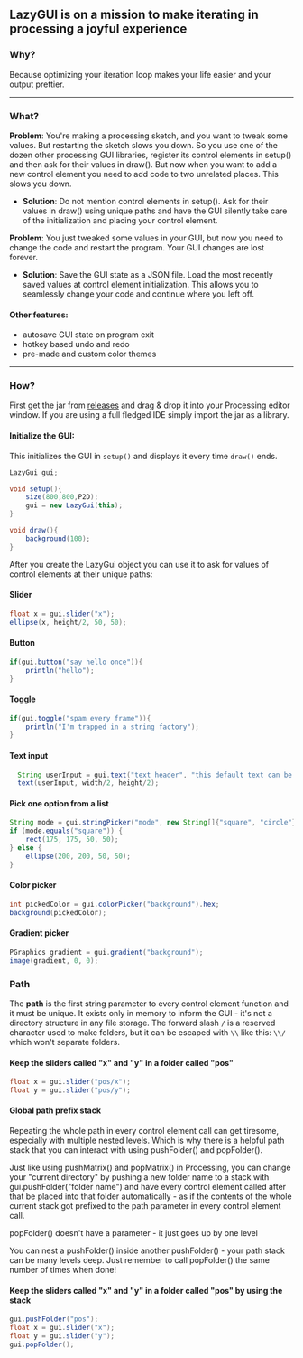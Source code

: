 ## LazyGUI is on a mission to make iterating in processing a joyful experience

### Why?
Because optimizing your iteration loop makes your life easier and your output prettier.

---

### What?

**Problem**: You're making a processing sketch, and you want to tweak some values. But restarting the sketch slows you
down. So you use one of the dozen other processing GUI libraries, register its control elements in setup() and then ask for their values in
draw(). But now when you want to add a new control element you need to add code to two unrelated places. This slows you
down.

- **Solution**: Do not mention control elements in setup(). Ask for their values in draw() using unique paths and have the GUI silently take care of the initialization and placing your control element.

**Problem**: You just tweaked some values in your GUI, but now you need to change the code and restart the program. Your GUI changes are lost forever.

- **Solution**: Save the GUI state as a JSON file. Load the most recently saved values at control element initialization. This allows you to seamlessly change your code and continue where you left off.

#### Other features:
- autosave GUI state on program exit
- hotkey based undo and redo
- pre-made and custom color themes

---

### How?

First get the jar from [releases](https://github.com/KrabCode/LazyGui/releases) and drag & drop it into your Processing
editor window. If you are using a full fledged IDE simply import the jar as a library.

#### Initialize the GUI:
This initializes the GUI in `setup()` and displays it every time `draw()` ends.
```java
LazyGui gui;

void setup(){
    size(800,800,P2D);
    gui = new LazyGui(this);
}

void draw(){
    background(100);
}
```
 After you create the LazyGui object you can use it to ask for values of control elements at their unique paths:

#### Slider
```java
float x = gui.slider("x");
ellipse(x, height/2, 50, 50);
```

#### Button

```java
if(gui.button("say hello once")){
    println("hello");
}
```

#### Toggle

```java
if(gui.toggle("spam every frame")){
    println("I'm trapped in a string factory");
}
```

#### Text input

```java
  String userInput = gui.text("text header", "this default text can be edited");
  text(userInput, width/2, height/2);
```

#### Pick one option from a list

```java
String mode = gui.stringPicker("mode", new String[]{"square", "circle"});
if (mode.equals("square")) {
    rect(175, 175, 50, 50);
} else {
    ellipse(200, 200, 50, 50);
}
```

#### Color picker
```java
int pickedColor = gui.colorPicker("background").hex;
background(pickedColor);
```

#### Gradient picker
```java
PGraphics gradient = gui.gradient("background");
image(gradient, 0, 0);
```

### Path

The **path**  is the first string parameter to every control element function and it must be unique.
It exists only in memory to inform the GUI - it's not a directory structure in any file storage.
The forward slash `/` is a reserved character used to make folders, but it can be escaped with `\\` like this: `\\/` which won't separate folders.

#### Keep the sliders called "x" and "y" in a folder called "pos"
```java
float x = gui.slider("pos/x");
float y = gui.slider("pos/y");
```

#### Global path prefix stack

Repeating the whole path in every control element call can get tiresome, especially with multiple nested levels.
Which is why there is a helpful path stack that you can interact with using pushFolder() and popFolder().

Just like using pushMatrix() and popMatrix() in Processing, you can change your "current directory"
by pushing a new folder name to a stack with gui.pushFolder("folder name") and have every control element called after that be placed into that folder automatically
    - as if the contents of the whole current stack got prefixed to the path parameter in every control element call.

popFolder() doesn't have a parameter - it just goes up by one level

You can nest a pushFolder() inside another pushFolder() - your path stack can be many levels deep.
Just remember to call popFolder() the same number of times when done!

#### Keep the sliders called "x" and "y" in a folder called "pos" by using the stack
```java
gui.pushFolder("pos");
float x = gui.slider("x");
float y = gui.slider("y");
gui.popFolder();
```
